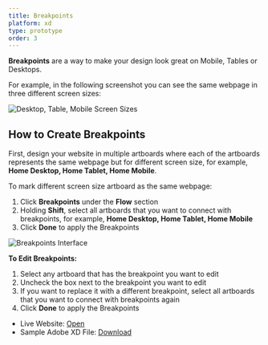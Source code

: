 ```yaml
---
title: Breakpoints
platform: xd
type: prototype
order: 3
---
```

**Breakpoints** are a way to make your design look great on Mobile, Tables or Desktops.

For example, in the following screenshot you can see the same webpage in three different screen sizes:

![Desktop, Table, Mobile Screen Sizes](https://p46.f4.n0.cdn.getcloudapp.com/items/bLue0DkO/Adobe%20XD%20cover.png?v=29aac13b7effc6098ba0c4a2e60c6170)

## How to Create Breakpoints

First, design your website in multiple artboards where each of the artboards represents the same webpage but for different screen size, for example, **Home Desktop, Home Tablet, Home Mobile**.


To mark different screen size artboard as the same webpage:

1. Click **Breakpoints** under the **Flow** section 
2. Holding **Shift**, select all artboards that you want to connect with breakpoints, for example, **Home Desktop, Home Tablet, Home Mobile**
3. Click **Done** to apply the Breakpoints

![Breakpoints Interface](https://p46.f4.n0.cdn.getcloudapp.com/items/Z4uLyl86/Create%20Breakpoints%402x.png?v=59c0600bd1eef4d7ac5cd6deb1580ef3)

**To Edit Breakpoints:**
1. Select any artboard that has the breakpoint you want to edit
2. Uncheck the box next to the breakpoint you want to edit
3. If you want to replace it with a different breakpoint, select all artboards that you want to connect with breakpoints again
4. Click **Done** to apply the Breakpoints

* Live Website: [Open](https://anima-xd-foodies.animaapp.io "Open Anima XD Prototype in the browser")
* Sample Adobe XD File: [Download]( https://anima-uploads.s3.amazonaws.com/projects/5e947f1e0d8ddf58dbc04d1d/files/anima-xd-prototype-foodies.xd "Download Sample File")
